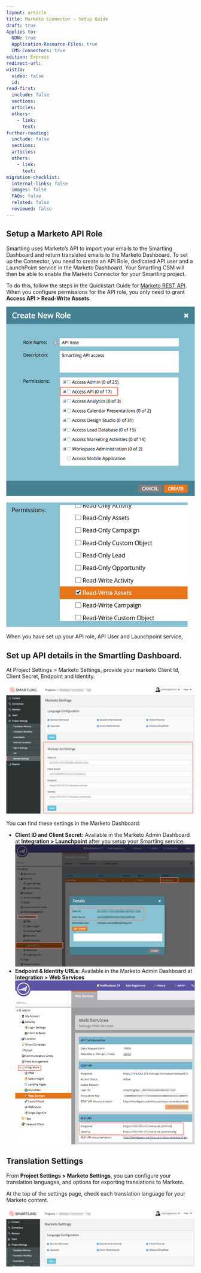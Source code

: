 ```yaml
---
layout: article
title: Marketo Connector - Setup Guide
draft: true
Applies to:
  GDN: true
  Application-Resource-Files: true
  CMS-Connectors: true
edition: Express
redirect-url:
wistia:
  video: false
  id:
read-first:
  include: false
  sections:
  articles:
  others:
    - link:
      text:
further-reading:
  include: false
  sections:
  articles:
  others:
    - link:
      text:
migration-checklist:
  internal-links: false
  images: false
  FAQs: false
  related: false
  reviewed: false
---
```



## Setup a Marketo API Role

Smartling uses Marketo’s API to import your emails to the Smartling Dashboard and return translated emails to the Marketo Dashboard. To set up the Connector, you need to create an API Role, dedicated API user and a LaunchPoint service in the Marketo Dashboard. Your Smartling CSM will then be able to enable the Marketo Connector for your Smartling project.

To do this, follow the steps in the Quickstart Guide for [Marketo REST API](http://developers.marketo.com/blog/quick-start-guide-for-marketo-rest-api/). When you configure permissions for the API role, you only need to grant **Access API &gt; Read-Write Assets**.

![](/uploads/versions/marketo___roles_-_admin---x----593-595x---.png)

![](/uploads/versions/image-1---x----485-332x---.png)

When you have set up your API role, API User and Launchpoint service,

## Set up API details in the Smartling Dashboard.

At Project Settings &gt; Marketo Settings, provide your marketo Client Id, Client Secret, Endpoint and Identity.

![](/uploads/versions/smartling___marketo_settings---x----1230-839x---.png)

You can find these settings in the Marketo Dashboard:

* **Client ID and Client Secret:** Available in the Marketo Admin Dashboard at **Integration &gt; Launchpoint** after you setup your Smartling service.
  <br>![](/uploads/versions/marketo___installed_services_-_admin---x----1133-770x---.png)
* **Endpoint & Identity URLs:** Available in the Marketo Admin Dashboard at **Integration &gt; Web Services
  <br>![](/uploads/versions/marketo___web_services_-_admin---x----949-864x---.png)**


## Translation Settings

From **Project Settings &gt; Marketo Settings**, you can configure your translation languages, and options for exporting translations to Marketo.

At the top of the settings page, check each translation language for your Marketo content.

![](/uploads/versions/smartling___marketo_settings-2---x----1225-377x---.png)